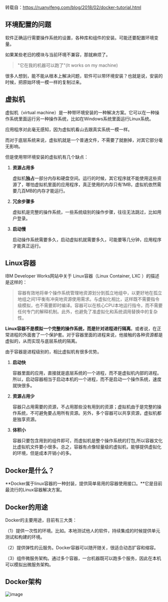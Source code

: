转载自：https://ruanyifeng.com/blog/2018/02/docker-tutorial.html

## 环境配置的问题

软件正确运行需要操作系统的设置，各种库和组件的安装。可能还要配置环境变量。

如果某些老旧的模块与当前环境不兼容，那就麻烦了。

> "它在我的机器可以跑了"(It works on my machine)

很多人想到，能不能从根本上解决问题，软件可以带环境安装？也就是说，安装的时候，把原始环境一模一样的复制过来。

## 虚拟机

虚拟机（virtual machine）是一种带环境安装的一种解决方案。它可以在一种操作系统里面运行另一种操作系统，比如在Windows系统里面运行Linux系统。

应用程序对此毫无感知，因为虚拟机看山去跟真实系统一模一样。

而对于底层系统来说，虚拟机就是一个普通文件，不需要了就删掉，对其它部分毫无影响。

但是使用带环境安装的虚拟机有几个缺点：

1. **资源占用多**

   虚拟机**独占**一部分内存和硬盘空间。运行的时候，其它程序就不能使用这些资源了，哪怕虚拟机里面的应用程序，真正使用的内存只有1MB，虚拟机依然需要几百MB的内存才能运行。

2. **冗余步骤多**

   虚拟机是完整的操作系统，一些系统级别的操作步骤，往往无法跳过，比如用户登录。

3. **启动慢**

   启动操作系统需要多久，启动虚拟机就需要多久，可能要等几分钟，应用程序才能真正运行。

## Linux容器

IBM Developer Works网站中关于 Linux容器（Linux Container, LXC ）的描述是这样的：

> 容器有效地将单个操作系统管理地资源划分到孤立地组中，以更好地在孤立地组之间1平衡有冲突地资源使用需求。与虚拟化相比，这样既不需要指令级模拟，也不需要即时编译。容器可以在核心CPU本地运行指令，而不需要任何专门的解释机制。此外，也避免了准虚拟化和系统调用替换中的复杂性。

**Linux容器不是模拟一个完整的操作系统，而是针对进程进行隔离**。或者说，在正常进程的外面套了一个保护套。对于容器里面的进程来说，他接触的各种资源都是虚拟的，从而实现与底层系统的隔离。

由于容器是进程级别的，相比虚拟机有很多优势。

1. **启动快**

   容器里面的应用，直接就是底层系统的一个进程，而不是虚拟机内部的进程。所以，启动容器相当于启动本机的一个进程，而不是启动一个操作系统，速度就快很多。

2. **资源占用少**

   容器只占用需要的资源，不占用那些没有用到的资源；虚拟机由于是完整的操作系统，不可避免要占用所有资源。另外，多个容器可以共享资源，虚拟机都是独享资源。

3. **体积小**

   容器只要包含用到的组件即可，而虚拟机是整个操作系统的打包,所以容器文化比虚拟机文件要小很多。总之，容器有点像轻量级的虚拟机，能够提供虚拟化的环境，但是成本开销小的多。

## Docker是什么？
   
**Docker属于linux容器的一种封装，提供简单易用的容器使用接口。**它是目前最流行的Linux容器解决方案。
   
## Docker的用途
   
Docker的主要用途，目前有三大类：
   
（1）提供一次性的环境。比如。本地测试他人的软件，持续集成的时候提供单元测试和构建的环境。
   
（2）提供弹性的云服务。Docker容器可以随开随关，很适合动态扩容和缩容。
   
（3）组件微服务架构。通过多个容器，一台机器既可以跑多个服务，因此在本机可以模拟出微服务架构。

   ## Docker架构
   
   ![image](https://user-images.githubusercontent.com/73980771/208052409-54a10fa2-9e7d-4bdb-99f5-6b08f502cdbd.png)

   

